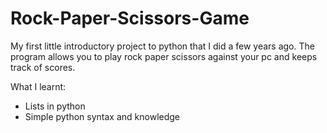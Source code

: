 # Rock-Paper-Scissors-Game
My first little introductory project to python that I did a few years ago. The program allows you to play rock paper scissors against your pc and keeps track of scores.

What I learnt:
- Lists in python 
- Simple python syntax and knowledge
